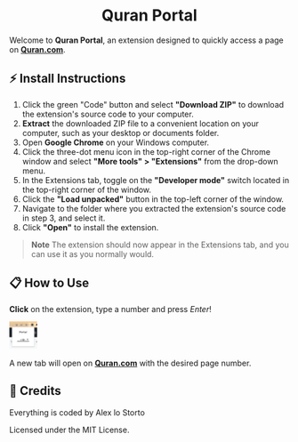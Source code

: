 <h1 align="center">Quran Portal</h1>

Welcome to **Quran Portal**, an extension designed to quickly access a page on [**Quran.com**](https://quran.com/).

## ⚡ Install Instructions

1. Click the green "Code" button and select **"Download ZIP"** to download the extension's source code to your computer.
2. **Extract** the downloaded ZIP file to a convenient location on your computer, such as your desktop or documents folder.
3. Open **Google Chrome** on your Windows computer.
4. Click the three-dot menu icon in the top-right corner of the Chrome window and select **"More tools" > "Extensions"** from the drop-down menu.
5. In the Extensions tab, toggle on the **"Developer mode"** switch located in the top-right corner of the window.
6. Click the **"Load unpacked"** button in the top-left corner of the window.
7. Navigate to the folder where you extracted the extension's source code in step 3, and select it.
8. Click **"Open"** to install the extension.

> **Note** The extension should now appear in the Extensions tab, and you can use it as you normally would.

## 📋 How to Use

**Click** on the extension, type a number and press _Enter_!

<p align="left">
  <img width="10%" src="https://github.com/alexlostorto/quran-portal/raw/main/.github/popup.png">
</p>

A new tab will open on [**Quran.com**](https://quran.com/) with the desired page number.

## 📜 Credits

Everything is coded by Alex lo Storto

Licensed under the MIT License.
